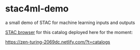 # stac4ml-demo
a small demo of STAC for machine learning inputs and outputs

[STAC browser](https://github.com/radiantearth/stac-browser) for this catalog deployed here for the moment: 

https://zen-turing-2069dc.netlify.com/?t=catalogs
